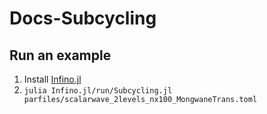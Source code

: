 # Docs-Subcycling

## Run an example

1. Install [Infino.jl](https://github.com/lwJi/Infino.jl)
2. `julia Infino.jl/run/Subcycling.jl parfiles/scalarwave_2levels_nx100_MongwaneTrans.toml
`
